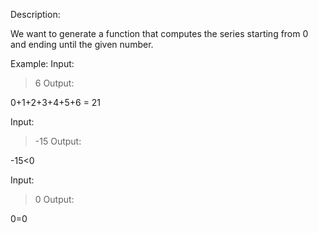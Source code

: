 Description:

We want to generate a function that computes the series starting from 0 and ending until the given number.

Example:
Input:

> 6
Output:

0+1+2+3+4+5+6 = 21

Input:

> -15
Output:

-15<0

Input:

> 0
Output:

0=0

